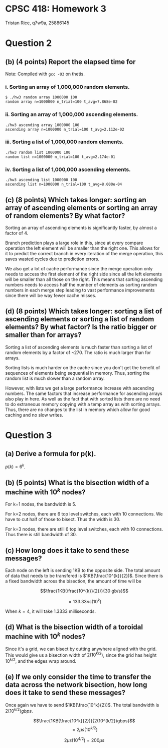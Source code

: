 # CPSC 418: Homework 3

Tristan Rice, q7w9a, 25886145

# Question 2

## (b) (4 points) Report the elapsed time for

Note: Compiled with `gcc -O3` on thetis.

### i. Sorting an array of 1,000,000 random elements.

```
$ ./hw3 random array 1000000 100
random array n=1000000 n_trial=100 t_avg=7.868e-02
```

### ii. Sorting an array of 1,000,000 ascending elements.

```
./hw3 ascending array 1000000 100
ascending array n=1000000 n_trial=100 t_avg=2.112e-02
```

### iii. Sorting a list of 1,000,000 random elements.

```
./hw3 random list 1000000 100
random list n=1000000 n_trial=100 t_avg=2.174e-01
```

### iv. Sorting a list of 1,000,000 ascending elements.

```
./hw3 ascending list 1000000 100
ascending list n=1000000 n_trial=100 t_avg=8.000e-04
```

## (c) (8 points) Which takes longer: sorting an array of ascending elements or sorting an array of random elements? By what factor?

Sorting an array of ascending elements is significantly faster, by almost a
factor of 4.

Branch prediction plays a large role in this, since at every compare operation
the left element will be smaller than the right one. This allows for it to
predict the correct branch in every iteration of the merge operation, this saves
wasted cycles due to prediction errors.

We also get a lot of cache performance since the merge operation only needs to
access the first element of the right side since all the left elements will be
smaller than all those on the right. This means that sorting ascending numbers
needs to access half the number of elements as sorting random numbers in each
merge step leading to vast performance improvements since there will be way
fewer cache misses.

## (d) (8 points) Which takes longer: sorting a list of ascending elements or sorting a list of random elements? By what factor? Is the ratio bigger or smaller than for arrays?

Sorting a list of ascending elements is much faster than sorting a list of
random elements by a factor of ~270. The ratio is much larger than for arrays.

Sorting lists is much harder on the cache since you don't get the benefit of
sequences of elements being sequential in memory. Thus, sorting the random list
is much slower than a random array.

However, with lists we get a large performance increase with ascending numbers.
The same factors that increase performance for ascending arrays also play in
here. As well as the fact that with sorted lists there are no need to do
extraneous memory copying with a temp array as with sorting arrays. Thus, there
are no changes to the list in memory which allow for good caching and no slow
writes.


# Question 3

## (a) Derive a formula for p(k).

$p(k) = 6^k$.

## (b) (5 points) What is the bisection width of a machine with $10^k$ nodes?

For k=1 nodes, the bandwidth is 5.

For k=2 nodes, there are 6 top level switches, each with 10 connections. We have
to cut half of those to bisect. Thus the width is 30.

For k=3 nodes, there are still 6 top level switches, each with 10 connections.
Thus there is still bandwidth of 30.

## (c) How long does it take to send these messages?

Each node on the left is sending 1KB to the opposite side. The total amount of
data that needs to be transfered is $1KB(\frac{10^{k}}{2})$. Since there is a
fixed bandwidth across the bisection, the amount of time will be

$$\frac{1KB(\frac{10^{k}}{2})}{30 gb/s}$$

$$=133.33ns(10^{k})$$

When $k=4$, it will take 1.3333 milliseconds.

## (d) What is the bisection width of a toroidal machine with $10^k$ nodes?

Since it's a grid, we can bisect by cutting anywhere aligned with the grid. This
would give us a bisection width of $2(10^{k/2})$, since the grid has height
$10^{k/2}$, and the edges wrap around.

## (e)  If we only consider the time to transfer the data across the network bisection, how long does it take to send these messages?

Once again we have to send $1KB(\frac{10^k}{2})$.
The total bandwidth is $2(10^{k/2})gbps$.

$$\frac{1KB(\frac{10^k}{2})}{2(10^{k/2})gbps}$$
$$=2\mu s (10^{k/2})$$

$$ 2\mu s (10^{4/2}) = 200 \mu s$$

